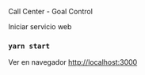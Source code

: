 Call Center - Goal Control

Iniciar servicio web
### `yarn start`
Ver en navegador
[http://localhost:3000](http://localhost:3000)